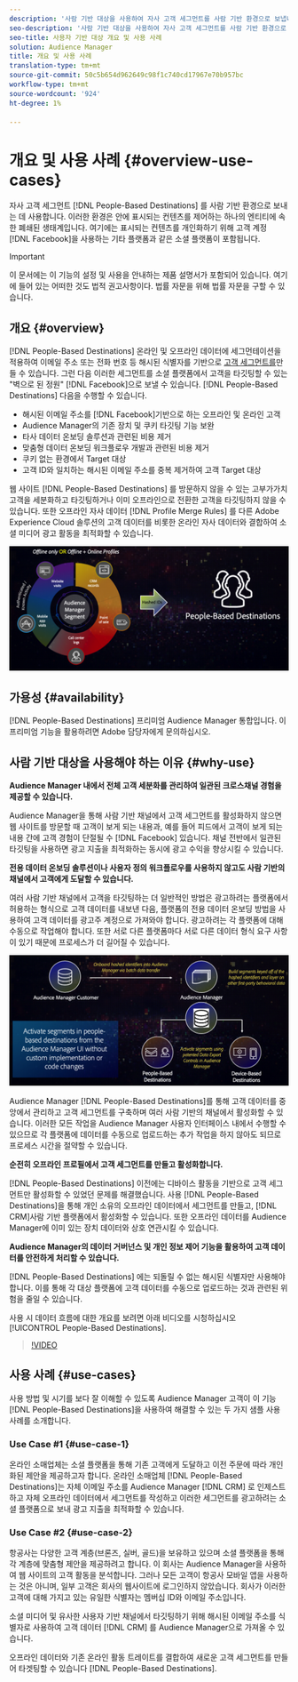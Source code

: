 ```yaml
---
description: '사람 기반 대상을 사용하여 자사 고객 세그먼트를 사람 기반 환경으로 보냅니다. 이러한 환경은 안에 표시되는 컨텐츠를 제어하는 하나의 엔티티에 속한 폐쇄된 생태계입니다. 여기에는 Facebook과 같은 소셜 플랫폼과 고객 계정을 사용하여 표시된 컨텐츠를 개인화하는 기타 플랫폼이 포함됩니다. '
seo-description: '사람 기반 대상을 사용하여 자사 고객 세그먼트를 사람 기반 환경으로 보냅니다. 이러한 환경은 안에 표시되는 컨텐츠를 제어하는 하나의 엔티티에 속한 폐쇄된 생태계입니다. 여기에는 Facebook과 같은 소셜 플랫폼과 고객 계정을 사용하여 표시된 컨텐츠를 개인화하는 기타 플랫폼이 포함됩니다.  '
seo-title: 사용자 기반 대상 개요 및 사용 사례
solution: Audience Manager
title: 개요 및 사용 사례
translation-type: tm+mt
source-git-commit: 50c5b654d962649c98f1c740cd17967e70b957bc
workflow-type: tm+mt
source-wordcount: '924'
ht-degree: 1%

---
```



# 개요 및 사용 사례 {#overview-use-cases}

자사 고객 세그먼트 [!DNL People-Based Destinations] 를 사람 기반 환경으로 보내는 데 사용합니다. 이러한 환경은 안에 표시되는 컨텐츠를 제어하는 하나의 엔티티에 속한 폐쇄된 생태계입니다. 여기에는 표시되는 컨텐츠를 개인화하기 위해 고객 계정 [!DNL Facebook]을 사용하는 기타 플랫폼과 같은 소셜 플랫폼이 포함됩니다.

>[!IMPORTANT]
>이 문서에는 이 기능의 설정 및 사용을 안내하는 제품 설명서가 포함되어 있습니다. 여기에 들어 있는 어떠한 것도 법적 권고사항이다. 법률 자문을 위해 법률 자문을 구할 수 있습니다.

## 개요 {#overview}

[!DNL People-Based Destinations] 온라인 및 오프라인 데이터에 세그먼테이션을 적용하여 이메일 주소 또는 전화 번호 등 해시된 식별자를 기반으로 [고객 세그먼트를](people-based-destinations-prerequisites.md#hashing-requirements)만들 수 있습니다. 그런 다음 이러한 세그먼트를 소셜 플랫폼에서 고객을 타깃팅할 수 있는 &quot;벽으로 된 정원&quot; [!DNL Facebook]으로 보낼 수 있습니다. [!DNL People-Based Destinations] 다음을 수행할 수 있습니다.

* 해시된 이메일 주소를 [!DNL Facebook]기반으로 하는 오프라인 및 온라인 고객
* Audience Manager의 기존 장치 및 쿠키 타깃팅 기능 보완
* 타사 데이터 온보딩 솔루션과 관련된 비용 제거
* 맞춤형 데이터 온보딩 워크플로우 개발과 관련된 비용 제거
* 쿠키 없는 환경에서 Target 대상
* 고객 ID와 일치하는 해시된 이메일 주소를 중복 제거하여 고객 Target 대상

웹 사이트 [!DNL People-Based Destinations] 를 방문하지 않을 수 있는 고부가가치 고객을 세분화하고 타깃팅하거나 이미 오프라인으로 전환한 고객을 타깃팅하지 않을 수 있습니다. 또한 오프라인 자사 데이터 [!DNL Profile Merge Rules] 를 다른 Adobe Experience Cloud 솔루션의 고객 데이터를 비롯한 온라인 자사 데이터와 결합하여 소셜 미디어 광고 활동을 최적화할 수 있습니다.

![pbd-overview](assets/pbd-overview.png)

## 가용성 {#availability}

[!DNL People-Based Destinations] 프리미엄 Audience Manager 통합입니다. 이 프리미엄 기능을 활용하려면 Adobe 담당자에게 문의하십시오.

## 사람 기반 대상을 사용해야 하는 이유 {#why-use}

**Audience Manager 내에서 전체 고객 세분화를 관리하여 일관된 크로스채널 경험을 제공할 수 있습니다.**

Audience Manager을 통해 사람 기반 채널에서 고객 세그먼트를 활성화하지 않으면 웹 사이트를 방문할 때 고객이 보게 되는 내용과, 예를 들어 피드에서 고객이 보게 되는 내용 간에 고객 경험이 단절될 수 [!DNL Facebook] 있습니다. 채널 전반에서 일관된 타깃팅을 사용하면 광고 지출을 최적화하는 동시에 광고 수익을 향상시킬 수 있습니다.

**전용 데이터 온보딩 솔루션이나 사용자 정의 워크플로우를 사용하지 않고도 사람 기반의 채널에서 고객에게 도달할 수 있습니다.**

여러 사람 기반 채널에서 고객을 타깃팅하는 더 일반적인 방법은 광고하려는 플랫폼에서 허용하는 형식으로 고객 데이터를 내보낸 다음, 플랫폼의 전용 데이터 온보딩 방법을 사용하여 고객 데이터를 광고주 계정으로 가져와야 합니다. 광고하려는 각 플랫폼에 대해 수동으로 작업해야 합니다. 또한 서로 다른 플랫폼마다 서로 다른 데이터 형식 요구 사항이 있기 때문에 프로세스가 더 길어질 수 있습니다.

![pbd-overview](assets/pbd-diagram.png)

Audience Manager [!DNL People-Based Destinations]를 통해 고객 데이터를 중앙에서 관리하고 고객 세그먼트를 구축하며 여러 사람 기반의 채널에서 활성화할 수 있습니다. 이러한 모든 작업을 Audience Manager 사용자 인터페이스 내에서 수행할 수 있으므로 각 플랫폼에 데이터를 수동으로 업로드하는 추가 작업을 하지 않아도 되므로 프로세스 시간을 절약할 수 있습니다.

**순전히 오프라인 프로필에서 고객 세그먼트를 만들고 활성화합니다.**

[!DNL People-Based Destinations] 이전에는 디바이스 활동을 기반으로 고객 세그먼트만 활성화할 수 있었던 문제를 해결했습니다. 사용 [!DNL People-Based Destinations]을 통해 개인 소유의 오프라인 데이터에서 세그먼트를 만들고, [!DNL CRM]사람 기반 플랫폼에서 활성화할 수 있습니다. 또한 오프라인 데이터를 Audience Manager에 이미 있는 장치 데이터와 상호 연관시킬 수 있습니다.

**Audience Manager의 데이터 거버넌스 및 개인 정보 제어 기능을 활용하여 고객 데이터를 안전하게 처리할 수 있습니다.**

[!DNL People-Based Destinations] 에는 되돌릴 수 없는 해시된 식별자만 사용해야 합니다. 이를 통해 각 대상 플랫폼에 고객 데이터를 수동으로 업로드하는 것과 관련된 위험을 줄일 수 있습니다.

사용 시 데이터 흐름에 대한 개요를 보려면 아래 비디오를 시청하십시오 [!UICONTROL People-Based Destinations].

>[!VIDEO](https://video.tv.adobe.com/v/28968/)

## 사용 사례 {#use-cases}

사용 방법 및 시기를 보다 잘 이해할 수 있도록 Audience Manager 고객이 이 기능 [!DNL People-Based Destinations]을 사용하여 해결할 수 있는 두 가지 샘플 사용 사례를 소개합니다.

### Use Case #1 {#use-case-1}

온라인 소매업체는 소셜 플랫폼을 통해 기존 고객에게 도달하고 이전 주문에 따라 개인화된 제안을 제공하고자 합니다. 온라인 소매업체 [!DNL People-Based Destinations]는 자체 이메일 주소를 Audience Manager [!DNL CRM] 로 인제스트하고 자체 오프라인 데이터에서 세그먼트를 작성하고 이러한 세그먼트를 광고하려는 소셜 플랫폼으로 보내 광고 지출을 최적화할 수 있습니다.

### Use Case #2 {#use-case-2}

항공사는 다양한 고객 계층(브론즈, 실버, 골드)을 보유하고 있으며 소셜 플랫폼을 통해 각 계층에 맞춤형 제안을 제공하려고 합니다. 이 회사는 Audience Manager을 사용하여 웹 사이트의 고객 활동을 분석합니다. 그러나 모든 고객이 항공사 모바일 앱을 사용하는 것은 아니며, 일부 고객은 회사의 웹사이트에 로그인하지 않았습니다. 회사가 이러한 고객에 대해 가지고 있는 유일한 식별자는 멤버십 ID와 이메일 주소입니다.

소셜 미디어 및 유사한 사용자 기반 채널에서 타깃팅하기 위해 해시된 이메일 주소를 식별자로 사용하여 고객 데이터 [!DNL CRM] 를 Audience Manager으로 가져올 수 있습니다.

오프라인 데이터와 기존 온라인 활동 트레이트를 결합하여 새로운 고객 세그먼트를 만들어 타겟팅할 수 있습니다 [!DNL People-Based Destinations].
